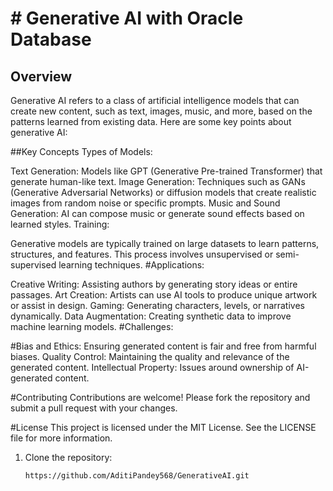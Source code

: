 # # Generative AI with Oracle Database
## Overview

Generative AI refers to a class of artificial intelligence models that can create new content, such as text, images, music, and more, based on the patterns learned from existing data. Here are some key points about generative AI:

##Key Concepts
Types of Models:

Text Generation: Models like GPT (Generative Pre-trained Transformer) that generate human-like text.
Image Generation: Techniques such as GANs (Generative Adversarial Networks) or diffusion models that create realistic images from random noise or specific prompts.
Music and Sound Generation: AI can compose music or generate sound effects based on learned styles.
Training:

Generative models are typically trained on large datasets to learn patterns, structures, and features. This process involves unsupervised or semi-supervised learning techniques.
#Applications:

Creative Writing: Assisting authors by generating story ideas or entire passages.
Art Creation: Artists can use AI tools to produce unique artwork or assist in design.
Gaming: Generating characters, levels, or narratives dynamically.
Data Augmentation: Creating synthetic data to improve machine learning models.
#Challenges:

#Bias and Ethics: Ensuring generated content is fair and free from harmful biases.
Quality Control: Maintaining the quality and relevance of the generated content.
Intellectual Property: Issues around ownership of AI-generated content.

#Contributing
Contributions are welcome! Please fork the repository and submit a pull request with your changes.

#License
This project is licensed under the MIT License. See the LICENSE file for more information.





1. Clone the repository:
   ```bash
   https://github.com/AditiPandey568/GenerativeAI.git
   

